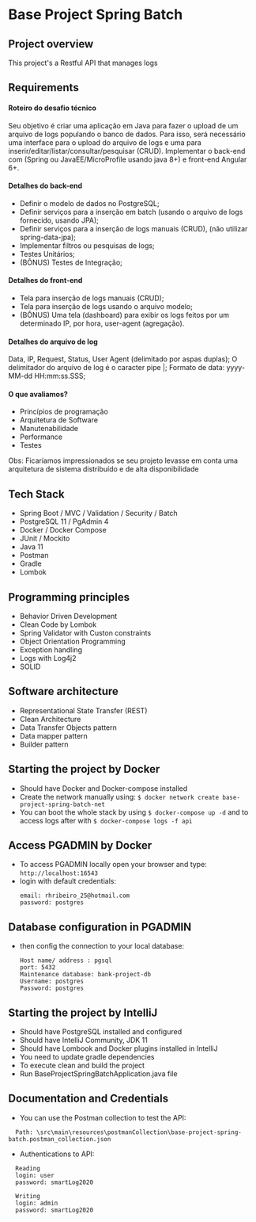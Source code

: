 # Base Project Spring Batch

## Project overview

This project's a Restful API that manages logs

## Requirements

#### Roteiro do desafio técnico

Seu objetivo é criar uma aplicação em Java para fazer o upload de um arquivo de logs populando o banco de dados.
Para isso, será necessário uma interface para o upload do arquivo de logs e uma para inserir/editar/listar/consultar/pesquisar (CRUD).
Implementar o back-end com (Spring ou JavaEE/MicroProfile usando java 8+) e front-end Angular 6+.

#### Detalhes do back-end

- Definir o modelo de dados no PostgreSQL;
- Definir serviços para a inserção em batch (usando o arquivo de logs fornecido,
usando JPA);
- Definir serviços para a inserção de logs manuais (CRUD), (não utilizar spring-data-jpa);
- Implementar filtros ou pesquisas de logs;
- Testes Unitários;
- (BÔNUS) Testes de Integração;

#### Detalhes do front-end

- Tela para inserção de logs manuais (CRUD);
- Tela para inserção de logs usando o arquivo modelo;
- (BÔNUS) Uma tela (dashboard) para exibir os logs feitos por um determinado IP, por hora, user-agent (agregação).

#### Detalhes do arquivo de log

Data, IP, Request, Status, User Agent (delimitado por aspas duplas);
O delimitador do arquivo de log é o caracter pipe |;
Formato de data: yyyy-MM-dd HH:mm:ss.SSS;

#### O que avaliamos?

- Princípios de programação
- Arquitetura de Software
- Manutenabilidade
- Performance
- Testes

Obs: Ficaríamos impressionados se seu projeto levasse em conta uma arquitetura de sistema distribuído e de alta disponibilidade

## Tech Stack

- Spring Boot / MVC / Validation / Security / Batch
- PostgreSQL 11 / PgAdmin 4
- Docker / Docker Compose
- JUnit / Mockito
- Java 11
- Postman
- Gradle
- Lombok

## Programming principles

- Behavior Driven Development
- Clean Code by Lombok
- Spring Validator with Custon constraints
- Object Orientation Programming
- Exception handling
- Logs with Log4j2
- SOLID

## Software architecture

- Representational State Transfer (REST)
- Clean Architecture
- Data Transfer Objects pattern
- Data mapper pattern
- Builder pattern

## Starting the project by Docker

- Should have Docker and Docker-compose installed
- Create the network manually using: `$ docker network create base-project-spring-batch-net`
- You can boot the whole stack by using `$ docker-compose up -d` and to access logs after with `$ docker-compose logs -f api`

## Access PGADMIN by Docker

- To access PGADMIN locally open your browser and type: `http://localhost:16543`
- login with default credentials:
  ```
  email: rhribeiro_25@hotmail.com
  password: postgres
  ```

## Database configuration in PGADMIN

- then config the connection to your local database:
  ```
  Host name/ address : pgsql
  port: 5432
  Maintenance database: bank-project-db
  Username: postgres
  Password: postgres
  ```

## Starting the project by IntelliJ

- Should have PostgreSQL installed and configured
- Should have IntelliJ Community, JDK 11
- Should have Lombook and Docker plugins installed in IntelliJ
- You need to update gradle dependencies
- To execute clean and build the project
- Run BaseProjectSpringBatchApplication.java file

## Documentation and Credentials

- You can use the Postman collection to test the API:
```
  Path: \src\main\resources\postmanCollection\base-project-spring-batch.postman_collection.json
```
- Authentications to API:
```
  Reading
  login: user
  password: smartLog2020

  Writing
  login: admin
  password: smartLog2020
```
